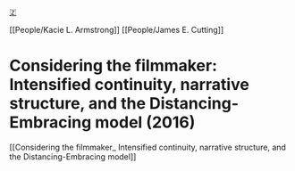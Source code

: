 [🇿](zotero://select/library/items/643JZ2GY)

[[People/Kacie L. Armstrong]] [[People/James E. Cutting]] 
# Considering the filmmaker: Intensified continuity, narrative structure, and the Distancing-Embracing model (2016)

[[Considering the filmmaker_ Intensified continuity, narrative structure, and the Distancing-Embracing model]]